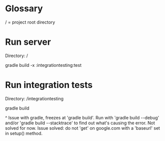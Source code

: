 # Glossary

/ = project root directory


# Run server

Directory: /

gradle build -x :integrationtesting:test

# Run integration tests

Directory: /integrationtesting

gradle build

^ Issue with gradle, freezes at 'gradle build'.
Run with 'gradle build --debug' and/or 'gradle build --stacktrace' to find out what's causing the error. Not solved for now.
Issue solved: do not 'get' on google.com with a 'baseurl' set in setup() method.

